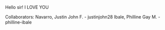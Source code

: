 Hello sir! I LOVE YOU

Collaborators:
Navarro, Justin John F. - justinjohn28
Ibale, Philline Gay M. - philline-ibale

